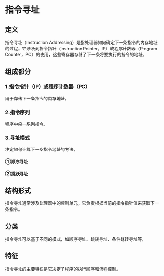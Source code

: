 # 指令寻址

## 定义

指令寻址（Instruction Addressing）是指处理器如何确定下一条指令的内存地址的过程。它涉及到指令指针（Instruction Pointer，IP）或程序计数器（Program Counter，PC）的使用，这些寄存器存储了下一条将要执行的指令的地址。

## 组成部分

### 1.指令指针（IP）或程序计数器（PC）

用于存储下一条指令的内存地址。

### 2.指令序列

程序中的一系列指令。

### 3.寻址模式

决定如何计算下一条指令地址的方法。

#### ①顺序寻址

#### ②跳跃寻址

## 结构形式

指令寻址通常涉及处理器中的控制单元，它负责根据当前的指令指针值来获取下一条指令。

## 分类

指令寻址可以基于不同的模式，如顺序寻址、跳转寻址、条件跳转寻址等。

## 特征

指令寻址的主要特征是它决定了程序的执行顺序和流程控制。